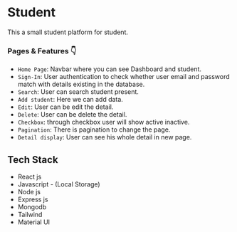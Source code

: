 # Student

This a small student platform for student.

### Pages & Features 👇

- `Home Page`: Navbar where you can see Dashboard and student.
- `Sign-In`:  User authentication to check whether user email and password match with details existing in the database.
- `Search`: User can search student present.
- `Add student`: Here we can add data.
- `Edit`: User can be edit the detail.
- `Delete`: User can be delete the detail.
- `Checkbox`: through checkbox user will show active inactive.
- `Pagination`: There is pagination to change the page.
- `Detail display`: User can see his whole detail in new page.


## Tech Stack
- React js
- Javascript - (Local Storage)
- Node js
- Express js
- Mongodb
- Tailwind
- Material UI
